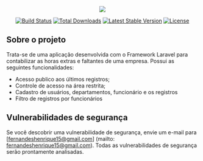<p align="center"><img src="https://laravel.com/assets/img/components/logo-laravel.svg"></p>

<p align="center">
<a href="https://travis-ci.org/laravel/framework"><img src="https://travis-ci.org/laravel/framework.svg" alt="Build Status"></a>
<a href="https://packagist.org/packages/laravel/framework"><img src="https://poser.pugx.org/laravel/framework/d/total.svg" alt="Total Downloads"></a>
<a href="https://packagist.org/packages/laravel/framework"><img src="https://poser.pugx.org/laravel/framework/v/stable.svg" alt="Latest Stable Version"></a>
<a href="https://packagist.org/packages/laravel/framework"><img src="https://poser.pugx.org/laravel/framework/license.svg" alt="License"></a>
</p>

## Sobre o projeto

Trata-se de uma aplicação desenvolvida com o Framework Laravel para contabilizar as horas extras e faltantes de uma empresa.
Possui as seguintes funcionalidades:
- Acesso publico aos últimos registros;
- Controle de acesso na área restrita;
- Cadastro de usuários, departamentos, funcionário e os registros
- Filtro de registros por funcionários

## Vulnerabilidades de segurança

Se você descobrir uma vulnerabilidade de segurança, envie um e-mail para [fernandeshenrique15@gmail.com] (mailto: fernandeshenrique15@gmail.com). Todas as vulnerabilidades de segurança serão prontamente analisadas.
